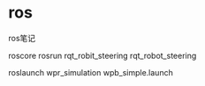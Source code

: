 # ros
ros笔记

roscore
rosrun rqt_robit_steering rqt_robot_steering

roslaunch wpr_simulation wpb_simple.launch
